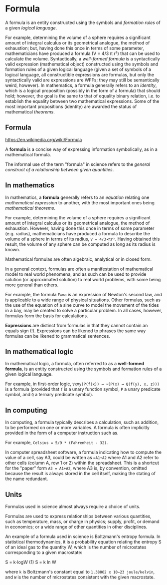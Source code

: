 # Formula

A formula is an entity constructed using the symbols and *formation rules* of a given *logical language*. 

For example, determining the volume of a sphere requires a significant amount of integral calculus or its geometrical analogue, the method of exhaustion; but, having done this once in terms of some parameter, mathematicians have produced a formula (V = 4/3 π r³) that can be used to calculate the volume. Syntactically, a *well-formed formula* is a syntactically valid expression (mathematical object) constructed using the symbols and formation rules of a given logical language (given a set of symbols of a logical language, all constructible expressions are formulas, but only the syntactically valid are expressions are WFFs; they may still be semantically weird, however). In mathematics, a formula generally refers to an *identity*, which is a logical proposition (possibly in the form of a formula) that should hold; however, the goal is the same to that of equality binary relation, i.e. to establish the equality between two mathematical expressions. Some of the most important propositions (identity) are awarded the status of mathematical *theorems*.

## Formula

https://en.wikipedia.org/wiki/Formula

A **formula** is a concise way of expressing information symbolically, as in a mathematical formula.

The informal use of the term "formula" in science refers to the *general construct of a relationship between given quantities*.

## In mathematics

In mathematics, a **formula** generally refers to an *equation* relating one *mathematical expression* to another, with the most important ones being *mathematical theorems*. 

For example, determining the volume of a sphere requires a significant amount of integral calculus or its geometrical analogue, the method of exhaustion. However, having done this once in terms of some parameter (e.g. radius), mathematicians have produced a formula to describe the volume of a sphere in terms of its radius, `V = 4/3∙πr³`. Having obtained this result, the volume of any sphere can be computed as long as its radius is known.

Mathematical formulas are often algebraic, analytical or in closed form.

In a general context, formulas are often a manifestation of mathematical model to real world phenomena, and as such can be used to provide solution (or approximated solution) to real world problems, with some being more general than others.

For example, the formula `F=ma` is an expression of Newton's second law, and is applicable to a wide range of physical situations. Other formulas, such as the use of the equation of a sine curve to model the movement of the tides in a bay, may be created to solve a particular problem. In all cases, however, formulas form the basis for calculations.

**Expressions** are distinct from formulas in that they cannot contain an equals sign (!). Expressions can be likened to phrases the same way formulas can be likened to grammatical sentences.

## In mathematical logic

In mathematical logic, a formula, often referred to as a **well-formed formula**, is an entity constructed using the symbols and formation rules of a given logical language.

For example, in first-order logic, `∀x∀y(P(f(x)) → ¬(P(x) → Q(f(y), x, z)))` is a formula (provided that `f` is a unary function symbol, `P` a unary predicate symbol, and `Q` a ternary predicate symbol).

## In computing

In computing, a formula typically describes a calculation, such as addition, to be performed on one or more variables. A formula is often implicitly provided in the form of a computer instruction such as.

For example, `Celsius = 5/9 * (Fahrenheit - 32)`.

In computer spreadsheet software, a formula indicating how to compute the value of a cell, say A3, could be written as `=A1+A2` where A1 and A2 refer to other cells (column A, row 1 or 2) within the spreadsheet. This is a shortcut for the "paper" form `A3 = A1+A2`, where A3 is, by convention, omitted because the result is always stored in the cell itself, making the stating of the name redundant.

## Units

Formulas used in science almost always require a choice of units.

Formulas are used to express relationships between various quantities, such as temperature, mass, or charge in physics; supply, profit, or demand in economics; or a wide range of other quantities in other disciplines.

An example of a formula used in science is Boltzmann's entropy formula. In statistical thermodynamics, it is a probability equation relating the entropy S of an ideal gas to the quantity W, which is the number of microstates corresponding to a given macrostate:

S = k⋅logW           (1) S = k ln W

where `k` is Boltzmann's constant equal to `1.38062 x 10−23 joule/kelvin`, and `W` is the number of microstates consistent with the given macrostate.
